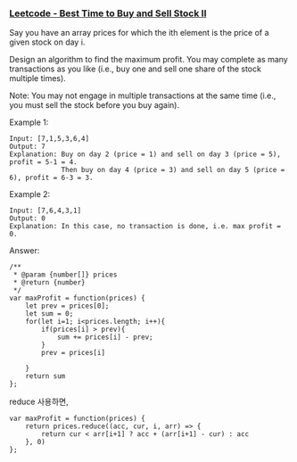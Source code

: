 ### [Leetcode - Best Time to Buy and Sell Stock II](https://leetcode.com/explore/challenge/card/30-day-leetcoding-challenge/528/week-1/3287/)

Say you have an array prices for which the ith element is the price of a given stock on day i.

Design an algorithm to find the maximum profit. You may complete as many transactions as you like (i.e., buy one and sell one share of the stock multiple times).

Note: You may not engage in multiple transactions at the same time (i.e., you must sell the stock before you buy again).

Example 1: 
```
Input: [7,1,5,3,6,4]
Output: 7
Explanation: Buy on day 2 (price = 1) and sell on day 3 (price = 5), profit = 5-1 = 4.
             Then buy on day 4 (price = 3) and sell on day 5 (price = 6), profit = 6-3 = 3.
```

Example 2: 
```
Input: [7,6,4,3,1]
Output: 0
Explanation: In this case, no transaction is done, i.e. max profit = 0.
```

Answer:
```
/**
 * @param {number[]} prices
 * @return {number}
 */
var maxProfit = function(prices) {
    let prev = prices[0];
    let sum = 0;
    for(let i=1; i<prices.length; i++){
        if(prices[i] > prev){
            sum += prices[i] - prev;
        }
        prev = prices[i]
        
    }
    return sum
};
```

reduce 사용하면,
```
var maxProfit = function(prices) {
    return prices.reduce((acc, cur, i, arr) => {
        return cur < arr[i+1] ? acc + (arr[i+1] - cur) : acc
    }, 0)
};
```
